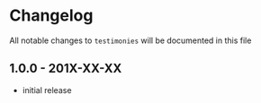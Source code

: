 # Changelog

All notable changes to `testimonies` will be documented in this file

## 1.0.0 - 201X-XX-XX

- initial release
